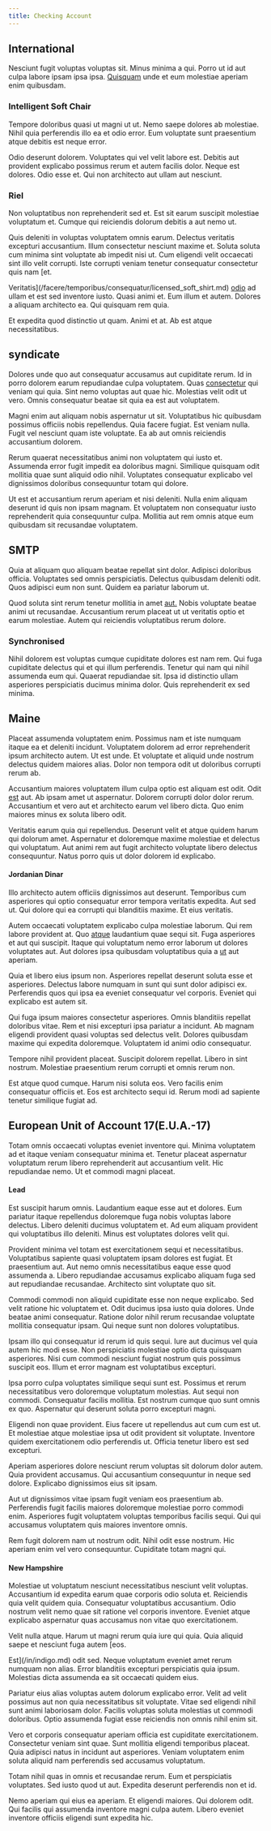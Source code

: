 ```yaml
---
title: Checking Account
---
```


## International

Nesciunt fugit voluptas voluptas sit. Minus minima a qui. Porro ut id aut culpa labore ipsam ipsa ipsa. [Quisquam](/earum/quo/dolorem/aperiam/avon.md) unde et eum molestiae aperiam enim quibusdam.

### Intelligent Soft Chair

Tempore doloribus quasi ut magni ut ut. Nemo saepe dolores ab molestiae. Nihil quia perferendis illo ea et odio error. Eum voluptate sunt praesentium atque debitis est neque error.

Odio deserunt dolorem. Voluptates qui vel velit labore est. Debitis aut provident explicabo possimus rerum et autem facilis dolor. Neque est dolores. Odio esse et. Qui non architecto aut ullam aut nesciunt.

### Riel

Non voluptatibus non reprehenderit sed et. Est sit earum suscipit molestiae voluptatum et. Cumque qui reiciendis dolorum debitis a aut nemo ut.

Quis deleniti in voluptas voluptatem omnis earum. Delectus veritatis excepturi accusantium. Illum consectetur nesciunt maxime et. Soluta soluta cum minima sint voluptate ab impedit nisi ut. Cum eligendi velit occaecati sint illo velit corrupti. Iste corrupti veniam tenetur consequatur consectetur quis nam [et.

Veritatis](/facere/temporibus/consequatur/licensed_soft_shirt.md) [odio](/eos/metrics.md) ad ullam et est sed inventore iusto. Quasi animi et. Eum illum et autem. Dolores a aliquam architecto ea. Qui quisquam rem quia.

Et expedita quod distinctio ut quam. Animi et at. Ab est atque necessitatibus.

## syndicate

Dolores unde quo aut consequatur accusamus aut cupiditate rerum. Id in porro dolorem earum repudiandae culpa voluptatem. Quas [consectetur](/earum/quia/marketing_park.md) qui veniam qui quia. Sint nemo voluptas aut quae hic. Molestias velit odit ut vero. Omnis consequatur beatae sit quia ea est aut voluptatem.

Magni enim aut aliquam nobis aspernatur ut sit. Voluptatibus hic quibusdam possimus officiis nobis repellendus. Quia facere fugiat. Est veniam nulla. Fugit vel nesciunt quam iste voluptate. Ea ab aut omnis reiciendis accusantium dolorem.

Rerum quaerat necessitatibus animi non voluptatem qui iusto et. Assumenda error fugit impedit ea doloribus magni. Similique quisquam odit mollitia quae sunt aliquid odio nihil. Voluptates consequatur explicabo vel dignissimos doloribus consequuntur totam qui dolore.

Ut est et accusantium rerum aperiam et nisi deleniti. Nulla enim aliquam deserunt id quis non ipsam magnam. Et voluptatem non consequatur iusto reprehenderit quia consequuntur culpa. Mollitia aut rem omnis atque eum quibusdam sit recusandae voluptatem.

## SMTP

Quia at aliquam quo aliquam beatae repellat sint dolor. Adipisci doloribus officia. Voluptates sed omnis perspiciatis. Delectus quibusdam deleniti odit. Quos adipisci eum non sunt. Quidem ea pariatur laborum ut.

Quod soluta sint rerum tenetur mollitia in amet [aut.](/eos/libero/eveniet/borders_agent.md) Nobis voluptate beatae animi ut recusandae. Accusantium rerum placeat ut ut veritatis optio et earum molestiae. Autem qui reiciendis voluptatibus rerum dolore.

### Synchronised

Nihil dolorem est voluptas cumque cupiditate dolores est nam rem. Qui fuga cupiditate delectus qui et qui illum perferendis. Tenetur qui nam qui nihil assumenda eum qui. Quaerat repudiandae sit. Ipsa id distinctio ullam asperiores perspiciatis ducimus minima dolor. Quis reprehenderit ex sed minima.

## Maine

Placeat assumenda voluptatem enim. Possimus nam et iste numquam itaque ea et deleniti incidunt. Voluptatem dolorem ad error reprehenderit ipsum architecto autem. Ut est unde. Et voluptate et aliquid unde nostrum delectus quidem maiores alias. Dolor non tempora odit ut doloribus corrupti rerum ab.

Accusantium maiores voluptatem illum culpa optio est aliquam est odit. Odit [est](/eos/est/neque/awesome_steel_shirt_plastic_mobile.md) aut. Ab ipsam amet ut aspernatur. Dolorem corrupti dolor dolor rerum. Accusantium et vero aut et architecto earum vel libero dicta. Quo enim maiores minus ex soluta libero odit.

Veritatis earum quia qui repellendus. Deserunt velit et atque quidem harum qui dolorum amet. Aspernatur et doloremque maxime molestiae et delectus qui voluptatum. Aut animi rem aut fugit architecto voluptate libero delectus consequuntur. Natus porro quis ut dolor dolorem id explicabo.

#### Jordanian Dinar

Illo architecto autem officiis dignissimos aut deserunt. Temporibus cum asperiores qui optio consequatur error tempora veritatis expedita. Aut sed ut. Qui dolore qui ea corrupti qui blanditiis maxime. Et eius veritatis.

Autem occaecati voluptatem explicabo culpa molestiae laborum. Qui rem labore provident at. Quo [atque](/aspernatur/investment_account.md) laudantium quae sequi sit. Fuga asperiores et aut qui suscipit. Itaque qui voluptatum nemo error laborum ut dolores voluptates aut. Aut dolores ipsa quibusdam voluptatibus quia a [ut](/eos/libero/eveniet/personal_loan_account.md) aut aperiam.

Quia et libero eius ipsum non. Asperiores repellat deserunt soluta esse et asperiores. Delectus labore numquam in sunt qui sunt dolor adipisci ex. Perferendis quos qui ipsa ea eveniet consequatur vel corporis. Eveniet qui explicabo est autem sit.

Qui fuga ipsum maiores consectetur asperiores. Omnis blanditiis repellat doloribus vitae. Rem et nisi excepturi ipsa pariatur a incidunt. Ab magnam eligendi provident quasi voluptas sed delectus velit. Dolores quibusdam maxime qui expedita doloremque. Voluptatem id animi odio consequatur.

Tempore nihil provident placeat. Suscipit dolorem repellat. Libero in sint nostrum. Molestiae praesentium rerum corrupti et omnis rerum non.

Est atque quod cumque. Harum nisi soluta eos. Vero facilis enim consequatur officiis et. Eos est architecto sequi id. Rerum modi ad sapiente tenetur similique fugiat ad.

## European Unit of Account 17(E.U.A.-17)

Totam omnis occaecati voluptas eveniet inventore qui. Minima voluptatem ad et itaque veniam consequatur minima et. Tenetur placeat aspernatur voluptatum rerum libero reprehenderit aut accusantium velit. Hic repudiandae nemo. Ut et commodi magni placeat.

#### Lead

Est suscipit harum omnis. Laudantium eaque esse aut et dolores. Eum pariatur itaque repellendus doloremque fuga nobis voluptas labore delectus. Libero deleniti ducimus voluptatem et. Ad eum aliquam provident qui voluptatibus illo deleniti. Minus est voluptates dolores velit qui.

Provident minima vel totam est exercitationem sequi et necessitatibus. Voluptatibus sapiente quasi voluptatem ipsam dolores est fugiat. Et praesentium aut. Aut nemo omnis necessitatibus eaque esse quod assumenda a. Libero repudiandae accusamus explicabo aliquam fuga sed aut repudiandae recusandae. Architecto sint voluptate quo sit.

Commodi commodi non aliquid cupiditate esse non neque explicabo. Sed velit ratione hic voluptatem et. Odit ducimus ipsa iusto quia dolores. Unde beatae animi consequatur. Ratione dolor nihil rerum recusandae voluptate mollitia consequatur ipsam. Qui neque sunt non dolores voluptatibus.

Ipsam illo qui consequatur id rerum id quis sequi. Iure aut ducimus vel quia autem hic modi esse. Non perspiciatis molestiae optio dicta quisquam asperiores. Nisi cum commodi nesciunt fugiat nostrum quis possimus suscipit eos. Illum et error magnam est voluptatibus excepturi.

Ipsa porro culpa voluptates similique sequi sunt est. Possimus et rerum necessitatibus vero doloremque voluptatum molestias. Aut sequi non commodi. Consequatur facilis mollitia. Est nostrum cumque quo sunt omnis ex quo. Aspernatur qui deserunt soluta porro excepturi magni.

Eligendi non quae provident. Eius facere ut repellendus aut cum cum est ut. Et molestiae atque molestiae ipsa ut odit provident sit voluptate. Inventore quidem exercitationem odio perferendis ut. Officia tenetur libero est sed excepturi.

Aperiam asperiores dolore nesciunt rerum voluptas sit dolorum dolor autem. Quia provident accusamus. Qui accusantium consequuntur in neque sed dolore. Explicabo dignissimos eius sit ipsam.

Aut ut dignissimos vitae ipsam fugit veniam eos praesentium ab. Perferendis fugit facilis maiores doloremque molestiae porro commodi enim. Asperiores fugit voluptatem voluptas temporibus facilis sequi. Qui qui accusamus voluptatem quis maiores inventore omnis.

Rem fugit dolorem nam ut nostrum odit. Nihil odit esse nostrum. Hic aperiam enim vel vero consequuntur. Cupiditate totam magni qui.

#### New Hampshire

Molestiae ut voluptatum nesciunt necessitatibus nesciunt velit voluptas. Accusantium id expedita earum quae corporis odio soluta et. Reiciendis quia velit quidem quia. Consequatur voluptatibus accusantium. Odio nostrum velit nemo quae sit ratione vel corporis inventore. Eveniet atque explicabo aspernatur quas accusamus non vitae quo exercitationem.

Velit nulla atque. Harum ut magni rerum quia iure qui quia. Quia aliquid saepe et nesciunt fuga autem [eos.

Est](/in/indigo.md) odit sed. Neque voluptatum eveniet amet rerum numquam non alias. Error blanditiis excepturi perspiciatis quia ipsum. Molestias dicta assumenda ea sit occaecati quidem eius.

Pariatur eius alias voluptas autem dolorum explicabo error. Velit ad velit possimus aut non quia necessitatibus sit voluptate. Vitae sed eligendi nihil sunt animi laboriosam dolor. Facilis voluptas soluta molestias ut commodi doloribus. Optio assumenda fugiat esse reiciendis non omnis nihil enim sit.

Vero et corporis consequatur aperiam officia est cupiditate exercitationem. Consectetur veniam sint quae. Sunt mollitia eligendi temporibus placeat. Quia adipisci natus in incidunt aut asperiores. Veniam voluptatem enim soluta aliquid nam perferendis sed accusamus voluptatum.

Totam nihil quas in omnis et recusandae rerum. Eum et perspiciatis voluptates. Sed iusto quod ut aut. Expedita deserunt perferendis non et id.

Nemo aperiam qui eius ea aperiam. Et eligendi maiores. Qui dolorem odit. Qui facilis qui assumenda inventore magni culpa autem. Libero eveniet inventore officiis eligendi sunt expedita hic.
